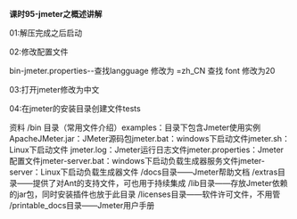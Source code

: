  **课时95-jmeter之概述讲解**

01:解压完成之后启动

02:修改配置文件

bin-jmeter.properties--查找langguage  修改为 =zh_CN  查找 font 修改为20

03:打开jmeter修改为中文


04:在jmeter的安装目录创建文件tests

资料
/bin 目录（常用文件介绍）examples：目录下包含Jmeter使用实例ApacheJMeter.jar：JMeter源码包jmeter.bat：windows下启动文件jmeter.sh：Linux下启动文件 jmeter.log：Jmeter运行日志文件jmeter.properties：Jmeter配置文件jmeter-server.bat：windows下启动负载生成器服务文件jmeter-server：Linux下启动负载生成器文件
/docs目录——Jmeter帮助文档
/extras目录——提供了对Ant的支持文件，可也用于持续集成
/lib目录——存放Jmeter依赖的jar包，同时安装插件也放于此目录
/licenses目录——软件许可文件，不用管
/printable_docs目录——Jmeter用户手册
   


